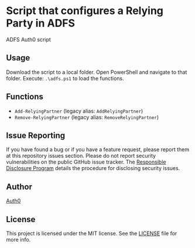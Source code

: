 # Script that configures a Relying Party in ADFS

ADFS Auth0 script

## Usage

Download the script to a local folder.
Open PowerShell and navigate to that folder.
Execute: `.\adfs.ps1` to load the functions.

## Functions

- `Add-RelyingPartner` (legacy alias: `AddRelyingPartner`)
- `Remove-RelyingPartner` (legacy alias: `RemoveRelyingPartner`)

## Issue Reporting

If you have found a bug or if you have a feature request, please report them at this repository issues section. Please do not report security vulnerabilities on the public GitHub issue tracker. The [Responsible Disclosure Program](https://auth0.com/whitehat) details the procedure for disclosing security issues.

## Author

[Auth0](auth0.com)

## License

This project is licensed under the MIT license. See the [LICENSE](LICENSE) file for more info.
